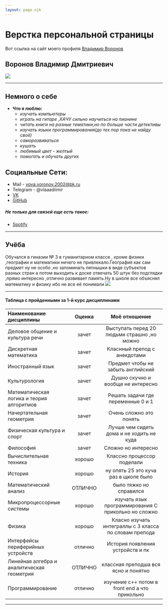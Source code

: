 ```yaml
---
layout: page.njk
---
```


# Верстка персональной страницы

Вот ссылка на сайт моего профиля [Владимир Воронов](https://sunnbr0.github.io/Profile/)

## Воронов Владимир Дмитриевич 

 ![](https://sun9-12.userapi.com/impg/ttqp4nrCUhvUSc5DYjm0DQwoTq-8Q9gXyXFCFw/BUZ2Jlh5sZk.jpg?size=864x1080&quality=96&sign=0ec9ace372a88901ef99310caebdcfb0&type=album)
***
## __Немного о себе__ 
* __Что я люблю:__
    * _изучать компьютеры_
    * _играть на гитаре ,ХАЧУ сильно научиться на пианине_
    * _читать книги на разные тематики,но по больше части детективы_
    * _изучать языки программирования(до тех пор пока не найду своё)_
    * _саморазвиваться_
    * _кушать_
    * _любимый цвет - желтый_
    * _помогать и обучать других_


## __Социальные Сети:__ 
- Mail - vova.voronov.2002@bk.ru
- Telegram - @vlaaadiimir 
- [VK](https://vk.com/vlaaadimirr)
- [GitHub](https://github.com/SunnBr0 "Тут тоже интересно")


##### Не только для связей еще есть такое:
- [Spotify](https://open.spotify.com/user/u9nq7b7f59d7io3mbh0iv7wrs?si=ec99f1beda7844ec)

***

## __Учёба__

Обучался в гиназии № 3 в гуманитарном классе , кроме физики ,географии и математики ничего не привлекало.География как сам предмет ну не особо ,но запоминать пятнышки в виде субъектов разных стран а потом выходить к доске отвечать 50 штук без подглядки ,прямо интересно ,отлично развивает память.Ну в школе все объяснял математику и физику ибо не все её понимали
![](https://avatars.mds.yandex.net/get-altay/4336337/2a000001793d081df4dc2627ce0425660808/XXXL)

***

#### Таблица с пройденными за 1-й курс дисциплинами 

| Наименование дисциплины                    | Оценка  | Моё отношение                                                     |
|:------------------------------------------ |:-------:|:-----------------------------------------------------------------:|
| Деловое общение и культура речи            | зачет   | Выступать перед 20 людьми страшно ,но можно|
| Дискретная математика                      | зачет   | Класнный препод с анекдотами                                  |
| Иностранный язык                           | зачет   | Предмет чтобы не забыть английский                               |
| Культурология                              | зачет   | Душно скучно и вообще не интересно                                  |
| Математическая логика и теория алгоритмов  | зачет   | Решать задачи где переменные 0 и 1                          |
| Начертательная геометрия                   | зачет   | Очень сложно это понять                   |
| Физическая культура и спорт                | зачет   | Лучше чем сидеть дома и не ходить не куда                                                |
| Философия                                  | зачет   | Сложно но интересно                              |
| Вычислительная техника                     | хорошо  | Классно процессор поделали  |
| История                                    | хорошо  | ну опять 25 это куча раз в щколе было              |
| Математический анализ                      | ОТЛИЧНО  | было тяжко но справился  |
| Микропроцессорные системы                  | хорошо  | изучать язык программирования С прикольно но сложно  |  
| Физика                                     | хорошо  | Класно изучать интеграллы с 3 класса по словам препода           |
| Интерфейсы периферийных устройств          | отлично | История появления устройств и пк          |
| Линейная алгебра и аналитическая геометрия | ОТЛИЧНО | классная преподша вся ясно и понятно                                       |
| Программирование                           | отлично | изучение с++ потом в front end а что прикольно              |

***